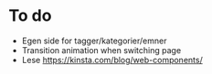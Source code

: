 # To do
* Egen side for tagger/kategorier/emner
* Transition animation when switching page
* Lese https://kinsta.com/blog/web-components/